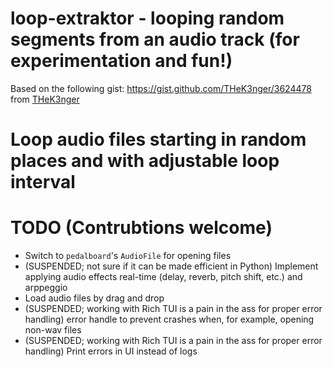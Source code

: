 # loop-extraktor - looping random segments from an audio track (for experimentation and fun!)

Based on the following gist: https://gist.github.com/THeK3nger/3624478
from [THeK3nger](https://github.com/THeK3nger)

# Loop audio files starting in random places and with adjustable loop interval

# TODO (Contrubtions welcome)
- Switch to `pedalboard`'s `AudioFile` for opening files
- (SUSPENDED; not sure if it can be made efficient in Python) Implement applying audio effects real-time (delay, reverb, pitch shift, etc.) and arppeggio 
- Load audio files by drag and drop
- (SUSPENDED; working with Rich TUI is a pain in the ass for proper error handling) error handle to prevent crashes when, for example, opening non-wav files
-  (SUSPENDED; working with Rich TUI is a pain in the ass for proper error handling) Print errors in UI instead of logs
